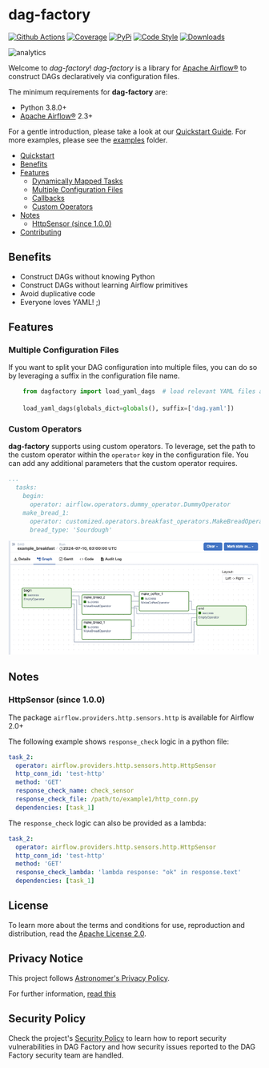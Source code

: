 # dag-factory

[![Github Actions](https://github.com/astronomer/dag-factory/actions/workflows/cicd.yaml/badge.svg?branch=main&event=push)](https://github.com/astronomer/dag-factory/actions?workflow=build)
[![Coverage](https://codecov.io/github/astronomer/dag-factory/coverage.svg?branch=master)](https://codecov.io/github/astronomer/dag-factory?branch=master)
[![PyPi](https://img.shields.io/pypi/v/dag-factory.svg)](https://pypi.org/project/dag-factory/)
[![Code Style](https://img.shields.io/badge/code%20style-black-000000.svg)](https://github.com/ambv/black)
[![Downloads](https://img.shields.io/pypi/dm/dag-factory.svg)](https://img.shields.io/pypi/dm/dag-factory)

<img alt=analytics referrerpolicy="no-referrer-when-downgrade" src="https://static.scarf.sh/a.png?x-pxid=2bb92a5b-beb3-48cc-a722-79dda1089eda" />

Welcome to *dag-factory*! *dag-factory* is a library for [Apache Airflow®](https://airflow.apache.org) to construct DAGs
declaratively via configuration files.

The minimum requirements for **dag-factory** are:

- Python 3.8.0+
- [Apache Airflow®](https://airflow.apache.org) 2.3+

For a gentle introduction, please take a look at our [Quickstart Guide](https://astronomer.github.io/dag-factory/latest/getting-started/quick-start-airflow-standalone/). For more examples, please see the
[examples](/examples) folder.

- [Quickstart](https://astronomer.github.io/dag-factory/latest/getting-started/quick-start-astro-cli/)
- [Benefits](#benefits)
- [Features](#features)
    - [Dynamically Mapped Tasks](https://astronomer.github.io/dag-factory/latest/features/dynamic_tasks/)
    - [Multiple Configuration Files](#multiple-configuration-files)
    - [Callbacks](https://astronomer.github.io/dag-factory/dev/features/callbacks/)
    - [Custom Operators](#custom-operators)
- [Notes](#notes)
    - [HttpSensor (since 1.0.0)](#httpsensor-since-100)
- [Contributing](https://astronomer.github.io/dag-factory/latest/contributing/howto/)

## Benefits

- Construct DAGs without knowing Python
- Construct DAGs without learning Airflow primitives
- Avoid duplicative code
- Everyone loves YAML! ;)

## Features

### Multiple Configuration Files

If you want to split your DAG configuration into multiple files, you can do so by leveraging a suffix in the configuration file name.

```python
    from dagfactory import load_yaml_dags  # load relevant YAML files as airflow DAGs

    load_yaml_dags(globals_dict=globals(), suffix=['dag.yaml'])
```

### Custom Operators

**dag-factory** supports using custom operators. To leverage, set the path to the custom operator within the `operator` key in the configuration file. You can add any additional parameters that the custom operator requires.

```yaml
...
  tasks:
    begin:
      operator: airflow.operators.dummy_operator.DummyOperator
    make_bread_1:
      operator: customized.operators.breakfast_operators.MakeBreadOperator
      bread_type: 'Sourdough'
```

![custom_operators.png](img/custom_operators.png)

## Notes

### HttpSensor (since 1.0.0)

The package `airflow.providers.http.sensors.http` is available for Airflow 2.0+

The following example shows `response_check` logic in a python file:

```yaml
task_2:
  operator: airflow.providers.http.sensors.http.HttpSensor
  http_conn_id: 'test-http'
  method: 'GET'
  response_check_name: check_sensor
  response_check_file: /path/to/example1/http_conn.py
  dependencies: [task_1]
```

The `response_check` logic can also be provided as a lambda:

```yaml
task_2:
  operator: airflow.providers.http.sensors.http.HttpSensor
  http_conn_id: 'test-http'
  method: 'GET'
  response_check_lambda: 'lambda response: "ok" in response.text'
  dependencies: [task_1]
```

## License

To learn more about the terms and conditions for use, reproduction and distribution, read the [Apache License 2.0](https://github.com/astronomer/dag-factory/blob/main/LICENSE).

## Privacy Notice

This project follows [Astronomer's Privacy Policy](https://www.astronomer.io/privacy/).

For further information, [read this](https://github.com/astronomer/dag-factory/blob/main/PRIVACY_NOTICE.md)

## Security Policy

Check the project's [Security Policy](https://github.com/astronomer/dag-factory/blob/main/SECURITY.md) to learn
how to report security vulnerabilities in DAG Factory and how security issues reported to the DAG Factory
security team are handled.

